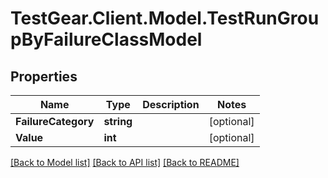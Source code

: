 # TestGear.Client.Model.TestRunGroupByFailureClassModel

## Properties

Name | Type | Description | Notes
------------ | ------------- | ------------- | -------------
**FailureCategory** | **string** |  | [optional] 
**Value** | **int** |  | [optional] 

[[Back to Model list]](../README.md#documentation-for-models) [[Back to API list]](../README.md#documentation-for-api-endpoints) [[Back to README]](../README.md)

